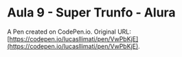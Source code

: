 # Aula 9 - Super Trunfo - Alura

A Pen created on CodePen.io. Original URL: [https://codepen.io/lucasllimati/pen/VwPbKjE](https://codepen.io/lucasllimati/pen/VwPbKjE).


